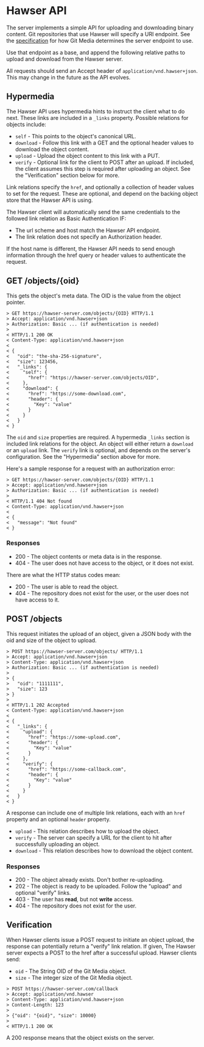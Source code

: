 # Hawser API

The server implements a simple API for uploading and downloading binary content.
Git repositories that use Hawser will specify a URI endpoint.  See the
[specification](spec.md) for how Git Media determines the server endpoint to use.

Use that endpoint as a base, and append the following relative paths to upload
and download from the Hawser server.

All requests should send an Accept header of `application/vnd.hawser+json`.
This may change in the future as the API evolves.

## Hypermedia

The Hawser API uses hypermedia hints to instruct the client what to do next.
These links are included in a `_links` property.  Possible relations for objects
include:

* `self` - This points to the object's canonical URL.
* `download` - Follow this link with a GET and the optional header values to
download the object content.
* `upload` - Upload the object content to this link with a PUT.
* `verify` - Optional link for the client to POST after an upload.  If
included, the client assumes this step is required after uploading an object.
See the "Verification" section below for more.

Link relations specify the `href`, and optionally a collection of header values
to set for the request.  These are optional, and depend on the backing object
store that the Hawser API is using.  

The Hawser client will automatically send the same credentials to the followed
link relation as Basic Authentication IF:

* The url scheme and host match the Hawser API endpoint.
* The link relation does not specify an Authorization header.

If the host name is different, the Hawser API needs to send enough information
through the href query or header values to authenticate the request.

## GET /objects/{oid}

This gets the object's meta data.  The OID is the value from the object pointer.

```
> GET https://hawser-server.com/objects/{OID} HTTP/1.1
> Accept: application/vnd.hawser+json
> Authorization: Basic ... (if authentication is needed)
>
< HTTP/1.1 200 OK
< Content-Type: application/vnd.hawser+json
<
< {
<   "oid": "the-sha-256-signature",
<   "size": 123456,
<   "_links": {
<     "self": {
<       "href": "https://hawser-server.com/objects/OID",
<     },
<     "download": {
<       "href": "https://some-download.com",
<       "header": {
<         "Key": "value"
<       }
<     }
<   }
< }
```

The `oid` and `size` properties are required.  A hypermedia `_links` section is
included link relations for the object.  An object will either return a
`download` or an `upload` link.  The `verify` link is optional, and depends on
the server's configuration.  See the "Hypermedia" section above for more.

Here's a sample response for a request with an authorization error:

```
> GET https://hawser-server.com/objects/{OID} HTTP/1.1
> Accept: application/vnd.hawser+json
> Authorization: Basic ... (if authentication is needed)
>
< HTTP/1.1 404 Not found
< Content-Type: application/vnd.hawser+json
<
< {
<   "message": "Not found"
< }
```

### Responses

* 200 - The object contents or meta data is in the response.
* 404 - The user does not have access to the object, or it does not exist.

There are what the HTTP status codes mean:

* 200 - The user is able to read the object.
* 404 - The repository does not exist for the user, or the user does not have
access to it.

## POST /objects

This request initiates the upload of an object, given a JSON body with the oid
and size of the object to upload.

```
> POST https://hawser-server.com/objects/ HTTP/1.1
> Accept: application/vnd.hawser+json
> Content-Type: application/vnd.hawser+json
> Authorization: Basic ... (if authentication is needed)
>
> {
>   "oid": "1111111",
>   "size": 123
> }
>
< HTTP/1.1 202 Accepted
< Content-Type: application/vnd.hawser+json
<
< {
<   "_links": {
<     "upload": {
<       "href": "https://some-upload.com",
<       "header": {
<         "Key": "value"
<       }
<     },
<     "verify": {
<       "href": "https://some-callback.com",
<       "header": {
<         "Key": "value"
<       }
<     }
<   }
< }
```

A response can include one of multiple link relations, each with an `href`
property and an optional `header` property.

* `upload` - This relation describes how to upload the object.
* `verify` - The server can specify a URL for the client to hit after
successfully uploading an object.
* `download` - This relation describes how to download the object content.

### Responses

* 200 - The object already exists.  Don't bother re-uploading.
* 202 - The object is ready to be uploaded.  Follow the "upload" and optional
"verify" links.
* 403 - The user has **read**, but not **write** access.
* 404 - The repository does not exist for the user.

## Verification

When Hawser clients issue a POST request to initiate an object upload, the
response can potentially return a "verify" link relation.  If given, The Hawser
server expects a POST to the href after a successful upload.  Hawser
clients send:

* `oid` - The String OID of the Git Media object.
* `size` - The integer size of the Git Media object.

```
> POST https://hawser-server.com/callback
> Accept: application/vnd.hawser
> Content-Type: application/vnd.hawser+json
> Content-Length: 123
>
> {"oid": "{oid}", "size": 10000}
>
< HTTP/1.1 200 OK
```

A 200 response means that the object exists on the server.
